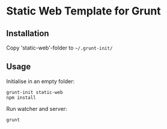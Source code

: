 # Static Web Template for Grunt
## Installation

Copy 'static-web'-folder to `~/.grunt-init/`

## Usage
Initialise in an empty folder:
```
grunt-init static-web
npm install
```

Run watcher and server:
```
grunt
```
